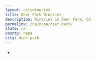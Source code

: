 ```yaml
---
layout: citywineries
title: Deer Park Wineries
description: Wineries in Deer Park, CA
permalink: /ca/napa/deer-park/
state: ca
county: napa
city: deer park
---
```

-
